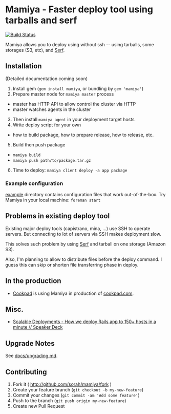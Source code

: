 # Mamiya - Faster deploy tool using tarballs and serf

[![Build Status](https://travis-ci.org/sorah/mamiya.png?branch=master)](https://travis-ci.org/sorah/mamiya)

Mamiya allows you to deploy using without ssh -- using tarballs, some storages (S3, etc), and [Serf](http://www.serfdom.io/).

## Installation

(Detailed documentation coming soon)

1. Install gem (`gem install mamiya`, or bundling by `gem 'mamiya'`)
2. Prepare master node for `mamiya master` process
  - master has HTTP API to allow control the cluster via HTTP
  - master watches agents in the cluster
3. Then install `mamiya agent` in your deployment target hosts
4. Write deploy script for your own
  - how to build package, how to prepare release, how to release, etc.
5. Build then push package
  - `mamiya build`
  - `mamiya push path/to/package.tar.gz`
6. Time to deploy: `mamiya client deploy -a app package`

### Example configuration

[example](./example) directory contains configuration files that work out-of-the-box.
Try Mamiya in your local machine: `foreman start`

## Problems in existing deploy tool

Existing major deploy tools (capistrano, mina, ...) use SSH to operate servers.
But connecting to lot of servers via SSH makes deployment slow.

This solves such problem by using [Serf](http://www.serfdom.io/) and tarball on one storage (Amazon S3).

Also, I'm planning to allow to distribute files before the deploy command. I guess this can skip or shorten
file transferring phase in deploy.

## In the production

- [Cookpad](https://info.cookpad.com/en) is using Mamiya in production of [cookpad.com](http://cookpad.com).

## Misc.

- [Scalable Deployments - How we deploy Rails app to 150+ hosts in a minute // Speaker Deck](https://speakerdeck.com/sorah/scalable-deployments-how-we-deploy-rails-app-to-150-plus-hosts-in-a-minute)

## Upgrade Notes

See [docs/upgrading.md](./docs/upgrading.md).

## Contributing

1. Fork it ( http://github.com/sorah/mamiya/fork )
2. Create your feature branch (`git checkout -b my-new-feature`)
3. Commit your changes (`git commit -am 'Add some feature'`)
4. Push to the branch (`git push origin my-new-feature`)
5. Create new Pull Request
